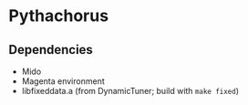 # Pythachorus
## Dependencies
- Mido
- Magenta environment
- libfixeddata.a (from DynamicTuner; build with `make fixed`)
